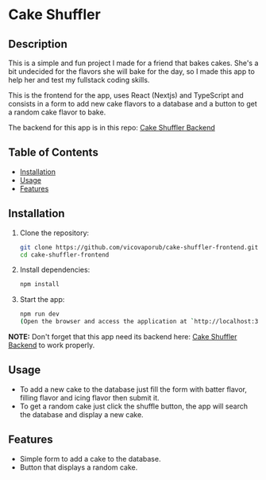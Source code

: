 # Cake Shuffler

## Description

This is a simple and fun project I made for a friend that bakes cakes. She's a bit undecided for the flavors she will bake for the day, so I made this app to help her and test my fullstack coding skills.

This is the frontend for the app, uses React (Nextjs) and TypeScript and consists in a form to add new cake flavors to a database and a button to get a random cake flavor to bake.

The backend for this app is in this repo: [Cake Shuffler Backend](https://github.com/vicovaporub/cake-shuffler-backend)

## Table of Contents

- [Installation](#installation)
- [Usage](#usage)
- [Features](#features)

## Installation

1. Clone the repository:

   ```bash
   git clone https://github.com/vicovaporub/cake-shuffler-frontend.git
   cd cake-shuffler-frontend

2. Install dependencies:
    ```bash
    npm install 

3. Start the app:
    ```bash
    npm run dev
    (Open the browser and access the application at `http://localhost:3000`)


**NOTE:** Don't forget that this app need its backend here: [Cake Shuffler Backend](https://github.com/vicovaporub/cake-shuffler-backend) to work properly.

## Usage
- To add a new cake to the database just fill the form with batter flavor, filling flavor and icing flavor then submit it.
- To get a random cake just click the shuffle button, the app will search the database and display a new cake.

## Features
- Simple form to add a cake to the database.
- Button that displays a random cake.